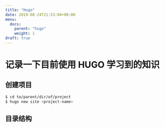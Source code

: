 ```yaml
---
title: "Hugo"
date: 2019-08-24T21:53:04+08:00
menu:
  docs:
    parent: "hugo"
    weight: 1
draft: true
---
```


# 记录一下目前使用 HUGO 学习到的知识

## 创建项目

``` sh
$ cd to/parent/dir/of/project
$ hugo new site <project-name>
```

## 目录结构


